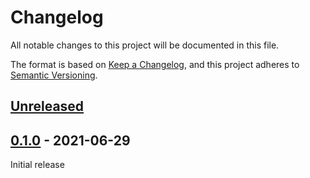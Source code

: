 # Changelog

All notable changes to this project will be documented in this file.

The format is based on [Keep a Changelog](https://keepachangelog.com/en/1.0.0/),
and this project adheres to [Semantic Versioning](https://semver.org/spec/v2.0.0.html).

## [Unreleased]

## [0.1.0] - 2021-06-29

Initial release

[Unreleased]: https://github.com/mnishiguchi/sgp40/compare/v0.1.0...HEAD
[0.1.0]: https://github.com/mnishiguchi/sgp40/releases/tag/v0.1.0
